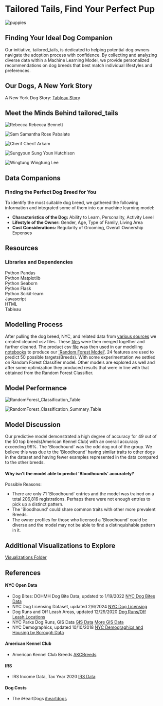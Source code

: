 # Tailored Tails, Find Your Perfect Pup  
  
![puppies](https://github.com/StarkArk/Tailored_Tails/blob/main/Visualizations/images/istockphoto-puppies.png)  
  
## Finding Your Ideal Dog Companion
Our initiative, tailored_tails, is dedicated to helping potential dog owners navigate the adoption process with confidence. By collecting and analyzing diverse data within a Machine Learning Model, we provide personalized recommendations on dog breeds that best match individual lifestyles and preferences.

## Our Dogs, A New York Story  

A New York Dog Story: [Tableau Story](https://public.tableau.com/app/profile/wingtung.lee/viz/UCB_Bootcamp_Project4-5/Story1)

## Meet the Minds Behind tailored_tails

![Rebecca](https://github.com/StarkArk/Tailored_Tails/blob/main/Visualizations/images/Profiles_Project_Members/Rebecca.png) Rebecca Bennett

![Sam](https://github.com/StarkArk/Tailored_Tails/blob/main/Visualizations/images/Profiles_Project_Members/Sam.png) Samantha Rose Pabalate

![Cherif](https://github.com/StarkArk/Tailored_Tails/blob/main/Visualizations/images/Profiles_Project_Members/Cherif.png) Cherif Arkam

![Sungyoun](https://github.com/StarkArk/Tailored_Tails/blob/main/Visualizations/images/Profiles_Project_Members/Sungyoun.png) Sung Youn Hutchison

![Wingtung](https://github.com/StarkArk/Tailored_Tails/blob/main/Visualizations/images/Profiles_Project_Members/Wingtung.png) Wingtung Lee

## Data Companions
### Finding the Perfect Dog Breed for You
To identify the most suitable dog breed, we gathered the following information and integrated some of them into our machine learning model:
* **Characteristics of the Dog:** Ability to Learn, Personality, Activity Level
* **Lifestyle of the Owner:** Gender, Age, Type of Family, Living Area
* **Cost Considerations:** Regularity of Grooming, Overall Ownership Expenses 
  
## Resources
### Libraries and Dependencies  
Python Pandas  
Python Matplotlib  
Python Seaborn  
Python Flask  
Python Scikit-learn  
Javascript  
HTML  
Tableau    

## Modelling Process 
  
After pulling the dog breed, NYC, and related data from [various sources](https://github.com/StarkArk/Tailored_Tails/tree/main/Exploration/doggy_data) we created cleaned csv files. These [files](https://github.com/StarkArk/Tailored_Tails/tree/main/Exploration/cleaned_data)
were then merged together and further cleaned. The product csv [file](https://github.com/StarkArk/Tailored_Tails/blob/main/Modeling/preprocessed_doggy.csv) was then used in our modelling [notebooks](https://github.com/StarkArk/Tailored_Tails/tree/main/Modeling) to produce 
our ['Random Forest Model'](https://github.com/StarkArk/Tailored_Tails/blob/main/Modeling/breed_rf_model.pkl). 24 features are used to predict 50 possible targets(Breeds). With some experimentation we settled on Random Forest Classifier model. Other models are explored as well and
after some optimization they produced results that were in line with that obtained from the Random Forest Classifier.

## Model Performance  
  
![RandomForest_Classification_Table](https://github.com/StarkArk/Tailored_Tails/blob/main/Visualizations/images/RandomForest_Model_Classification_Report.png)  
  
![RandomForest_Classification_Summary_Table](https://github.com/StarkArk/Tailored_Tails/blob/main/Visualizations/images/RandomForest_Model_Classification_Summary.png)
  
## Model Discussion  
  
Our predictive model demonstrated a high degree of accuracy for 49 out of the 50 top breeds(American Kennel Club) with an overall accuracy exceeding 99%. The 'Bloodhound' was the odd dog out of the group. We believe this was due to the 'Bloodhound'
having similar traits to other dogs in the dataset and having fewer examples represented in the data compared to the other breeds. 

#### Why isn't the model able to predict 'Bloodhounds' accurately?  
  
Possible Reasons:  
  
- There are only 71 'Bloodhound' entries and the model was trained on a total 206,816 registrations. Perhaps there were not enough entries to pick up a distinct pattern.
- The 'Bloodhound' could share common traits with other more prevalent Breeds.
- The owner profiles for those who licensed a 'Bloodhound' could be diverse and the model may not be able to find a distinquishable pattern in it.  
     
## Additional Visualizations to Explore  
  
[Visualizations Folder](https://github.com/StarkArk/Tailored_Tails/tree/main/Visualizations/images)

## References  
  
#### NYC Open Data

- Dog Bites: DOHMH Dog Bite Data, updated to 1/19/2022
[NYC Dog Bites Data](https://data.cityofnewyork.us/Health/DOHMH-Dog-Bite-Data/rsgh-akpg/about_data)
- NYC Dog Licensing Dataset, updated 2/6/2024
[NYC Dog Licensing](https://data.cityofnewyork.us/Health/NYC-Dog-Licensing-Dataset/nu7n-tubp/about_data)
- Dog Runs and Off Leash Areas, updated 12/29/2020
[Dog Runs/Off Leash Locations](https://data.cityofnewyork.us/Recreation/Directory-of-Dog-Runs-and-Off-Leash-Areas/ipbu-mtcs/about_data)
- NYC Parks Dog Runs, GIS Data
[GIS Data](https://data.cityofnewyork.us/Recreation/NYC-Parks-Dog-Runs/8nac-uner)
[More GIS Data](https://data.cityofnewyork.us/Recreation/DogRuns_20190417/hxx3-bwgv/about_data)  
- NYC Demographics, updated 10/10/2018 [NYC Demograghics and Housing by Borough Data](https://data.cityofnewyork.us/City-Government/Demographic-and-Housing-Profiles-by-Borough/cu9u-3r5e/about_data)  
 
#### American Kennel Club  
  
- American Kennel Club Breeds [AKCBreeds](https://www.akc.org/dog-breeds/)

#### IRS 

- IRS Income Data, Tax Year 2020 [IRS Data](https://www.irs.gov/statistics/soi-tax-stats-individual-income-tax-statistics-2020-zip-code-data-soi)

#### Dog Costs  
  
- The iHeartDogs [iheartdogs](https://www.iHeartDogs.com)